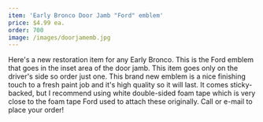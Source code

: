 ```yaml
---
item: 'Early Bronco Door Jamb "Ford" emblem'
price: $4.99 ea.
order: 700
image: /images/doorjamemb.jpg
---
```

	
Here's a new restoration item for any Early Bronco. This is the Ford emblem that goes in the inset area of the door jamb. This item goes only on the driver's side so order just one. This brand new emblem is a nice finishing touch to a fresh paint job and it's high quality so it will last. It comes sticky-backed, but I recommend using white double-sided foam tape which is very close to the foam tape Ford used to attach these originally. Call or e-mail to place your order!